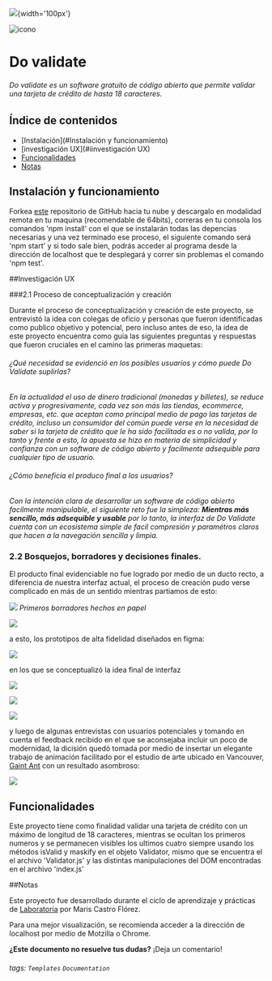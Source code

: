 
![](https://github.com/Mairis-CF/BOG003-card-validation/blob/master/src/media/icono.png){width='100px'}

![icono](https://github.com/Mairis-CF/BOG003-card-validation/blob/master/src/media/icono.png)

# Do validate
###### Do validate es un software gratuito de código abierto que permite validar una tarjeta de crédito de hasta 18 caracteres.

## Índice de contenidos
* [Instalación](#Instalación y funcionamiento)
* [investigación UX](#iinvestigación UX)
* [Funcionalidades](#Funcionalidades)
* [Notas](#Notas)

## Instalación y funcionamiento
Forkea  [este](https://github.com/Mairis-CF/BOG003-card-validation "este") repositorio de GitHub hacia tu nube y descargalo en modalidad remota en tu maquina (recomendable de 64bits),  correras en tu consola los comandos 'npm install' con el que se instalarán todas las depencias necesarias y una vez terminado ese proceso, el siguiente comando será 'npm start' y si todo sale bien, podrás acceder al programa desde la dirección de localhost que te desplegará y correr sin problemas el comando 'npm test'.


##Investigación UX

###2.1 Proceso de conceptualización y creación

Durante el proceso de conceptualización y creación de este proyecto, se entrevistó la idea con colegas de oficio y personas que fueron identificadas como publico objetivo y potencial, pero incluso antes de eso, la idea de este proyecto encuentra como guía las siguientes preguntas y respuestas que fueron cruciales en el camino las primeras maquetas:

###### ¿Qué necesidad se evidenció en los posibles usuarios y cómo puede Do Validate suplirlas?

*En la actualidad el uso de dinero tradicional (monedas y billetes), se reduce activa y progresivamente, cada vez son más las tiendas, ecommerce, empresas, etc. que aceptan como principal medio de pago las tarjetas de crédito, incluso un consumidor del común puede verse en la necesidad de saber si la tarjeta de crédito que le ha sido facilitada es o no valida, por lo tanto y frente a esto, la apuesta se hizo en materia de simplicidad y confianza con un software de código abierto y facilmente adsequible para cualquier tipo de usuario.*

###### ¿Cómo beneficia el produco final a los usuarios?
*Con la intención clara de desarrollar un software de código abierto facilmente manipulable, el siguiente reto fue la simpleza: **Mientras más sencillo, más adsequible y usable** por lo tanto, la interfaz de Do Validate cuenta con un ecosistema simple de facil compresión y paramétros claros que hacen a la navegación sencilla y limpia.*

### 2.2 Bosquejos, borradores y decisiones finales.

El producto final evidenciable no fue logrado por medio de un ducto recto, a diferencia de nuestra interfaz actual, el proceso de creación pudo verse complicado en más de un sentido mientras partiamos de esto:

![](https://github.com/Mairis-CF/BOG003-card-validation/blob/master/src/media/sketches/Borrador1.jpg)
*Primeros borradores hechos en papel*

![](https://github.com/Mairis-CF/BOG003-card-validation/blob/master/src/media/sketches/Borrador2.jpg)

a esto, los prototipos de alta fidelidad diseñados en figma:

![](https://github.com/Mairis-CF/BOG003-card-validation/blob/master/src/media/sketches/figma1.png)

en los que se conceptualizó la idea final de interfaz 

![](https://github.com/Mairis-CF/BOG003-card-validation/blob/master/src/media/sketches/figma2.png)


![](https://github.com/Mairis-CF/BOG003-card-validation/blob/master/src/media/sketches/figma4.png)

![](https://github.com/Mairis-CF/BOG003-card-validation/blob/master/src/media/sketches/figma6.png)

y luego de algunas entrevistas con usuarios potenciales y tomando en cuenta el feedback recibido en el que se aconsejaba incluir un poco de modernidad, la dicisión quedó tomada por medio de insertar un elegante trabajo de animación facilitado por el estudio de arte ubicado en Vancouver, [Gaint Ant](https://www.giantant.ca/ "Gaint Ant") con un resultado asombroso:

![](https://github.com/Mairis-CF/BOG003-card-validation/blob/master/src/media/sketches/figma5.png)

## Funcionalidades

Este proyecto tiene como finalidad validar una tarjeta de crédito con un máximo de longitud de 18 caracteres, mientras se ocultan los primeros numeros y se permanecen visibles los ultimos cuatro siempre usando los métodos isValid y maskify en el objeto Validator, mismo que se encuentra el el archivo 'Validator.js' y las distintas manipulaciones del DOM encontradas en el archivo 'index.js'

##Notas

Este proyecto fue desarrollado durante el ciclo de aprendizaje y prácticas de [Laboratoria](https://github.com/Laboratoriahttp:// "Laboratoria") por Maris Castro Flórez.

Para una mejor  visualización, se recomienda acceder a la dirección de localhost por medio de Motzilla o Chrome.



**¿Este documento no resuelve tus dudas?** ¡Deja un comentario!


###### tags: `Templates` `Documentation`